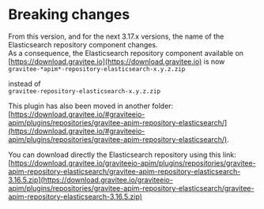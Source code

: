 # Breaking changes

From this version, and for the next 3.17.x versions, the name of the Elasticsearch repository component changes.\
As a consequence, the Elasticsearch repository component available on [https://download.gravitee.io](https://download.gravitee.io) is now\
`gravitee-*apim*-repository-elasticsearch-x.y.z.zip`

instead of\
`gravitee-repository-elasticsearch-x.y.z.zip`

This plugin has also been moved in another folder:\
[https://download.gravitee.io/#graviteeio-apim/plugins/repositories/gravitee-apim-repository-elasticsearch/](https://download.gravitee.io/#graviteeio-apim/plugins/repositories/gravitee-apim-repository-elasticsearch/).

You can download directly the Elasticsearch repository using this link:\
[https://download.gravitee.io/graviteeio-apim/plugins/repositories/gravitee-apim-repository-elasticsearch/gravitee-apim-repository-elasticsearch-3.16.5.zip](https://download.gravitee.io/graviteeio-apim/plugins/repositories/gravitee-apim-repository-elasticsearch/gravitee-apim-repository-elasticsearch-3.16.5.zip)
